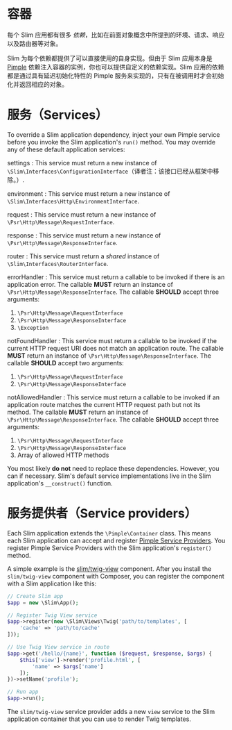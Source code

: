 # 容器

每个 Slim 应用都有很多 _依赖_，比如在前面对象概念中所提到的环境、请求、响应以及路由器等对象。

Slim 为每个依赖都提供了可以直接使用的自身实现。但由于 Slim 应用本身是 [Pimple](http://pimple.sensiolabs.org/) 依赖注入容器的实例，你也可以提供自定义的依赖实现。Slim 应用的依赖都是通过具有延迟初始化特性的 Pimple 服务来实现的，只有在被调用时才会初始化并返回相应的对象。

# 服务（Services）

To override a Slim application dependency, inject your own Pimple service before you invoke the Slim application's `run()` method. You may override any of these default application services:

settings
:   This service must return a new instance of `\Slim\Interfaces\ConfigurationInterface`（译者注：该接口已经从框架中移除。）.

environment
:   This service must return a new instance of `\Slim\Interfaces\Http\EnvironmentInterface`.

request
:   This service must return a new instance of `\Psr\Http\Message\RequestInterface`.

response
:   This service must return a new instance of `\Psr\Http\Message\ResponseInterface`.

router
:   This service must return a _shared_ instance of `\Slim\Interfaces\RouterInterface`.

errorHandler
:   This service must return a callable to be invoked if there is an application error. The callable **MUST** return an instance of `\Psr\Http\Message\ResponseInterface`. The callable **SHOULD** accept three arguments:

1. `\Psr\Http\Message\RequestInterface`
2. `\Psr\Http\Message\ResponseInterface`
3. `\Exception`

notFoundHandler
:   This service must return a callable to be invoked if the current HTTP request URI does not match an application route. The callable **MUST** return an instance of `\Psr\Http\Message\ResponseInterface`. The callable **SHOULD** accept two arguments:

1. `\Psr\Http\Message\RequestInterface`
2. `\Psr\Http\Message\ResponseInterface`

notAllowedHandler
:   This service must return a callable to be invoked if an application route matches the current HTTP request path but not its method. The callable **MUST** return an instance of `\Psr\Http\Message\ResponseInterface`. The callable **SHOULD** accept three arguments:

1. `\Psr\Http\Message\RequestInterface`
2. `\Psr\Http\Message\ResponseInterface`
3. Array of allowed HTTP methods

You most likely **do not** need to replace these dependencies. However, you can if necessary. Slim's default service implementations live in the Slim application's `__construct()` function.

# 服务提供者（Service providers）

Each Slim application extends the `\Pimple\Container` class. This means each Slim application can accept and register [Pimple Service Providers](http://pimple.sensiolabs.org/#extending-a-container). You register Pimple Service Providers with the Slim application's `register()` method.

A simple example is the [slim/twig-view](features/templates/#the-slimtwig-view-component) component. After you install the `slim/twig-view` component with Composer, you can register the component with a Slim application like this:

```php
// Create Slim app
$app = new \Slim\App();

// Register Twig View service
$app->register(new \Slim\Views\Twig('path/to/templates', [
    'cache' => 'path/to/cache'
]));

// Use Twig View service in route
$app->get('/hello/{name}', function ($request, $response, $args) {
    $this['view']->render('profile.html', [
        'name' => $args['name']
    ]);
})->setName('profile');

// Run app
$app->run();
```

The `slim/twig-view` service provider adds a new `view` service to the Slim application container that you can use to render Twig templates.
